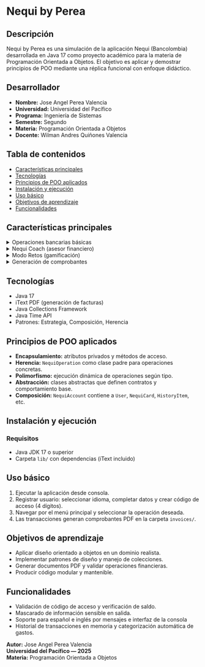 # Nequi by Perea

## Descripción
Nequi by Perea es una simulación de la aplicación Nequi (Bancolombia) desarrollada en Java 17 como proyecto académico para la materia de Programación Orientada a Objetos. El objetivo es aplicar y demostrar principios de POO mediante una réplica funcional con enfoque didáctico.

## Desarrollador
- **Nombre:** Jose Angel Perea Valencia  
- **Universidad:** Universidad del Pacífico  
- **Programa:** Ingeniería de Sistemas  
- **Semestre:** Segundo  
- **Materia:** Programación Orientada a Objetos  
- **Docente:** Wilman Andres Quiñones Valencia

## Tabla de contenidos
- [Características principales](#características-principales)  
- [Tecnologías](#tecnologías)  
- [Principios de POO aplicados](#principios-de-poo-aplicados)  
- [Instalación y ejecución](#instalación-y-ejecución)  
- [Uso básico](#uso-básico)  
- [Objetivos de aprendizaje](#objetivos-de-aprendizaje)  
- [Funcionalidades](#funcionalidades-técnicas)  

## Características principales
<details>
<summary>Operaciones bancarias básicas</summary>

- Consultar saldo  
- Recargar dinero  
- Enviar dinero a otros usuarios  
- Retirar dinero con código de seguridad  
- Pagar servicios públicos (energía, agua, gas, internet, teléfono)
</details>

<details>
<summary>Nequi Coach (asesor financiero)</summary>

- Análisis de gastos por categorías  
- Alertas sobre el estado de la cuenta  
- Recomendaciones de ahorro personalizadas  
- Desglose porcentual de gastos mensuales
</details>

<details>
<summary>Modo Retos (gamificación)</summary>

- Sistema de puntos por completar retos financieros  
- Retos: Primera recarga, Ahorrador, Pagador responsable, Generoso  
- Canje de puntos por bonificaciones  
- Seguimiento de metas
</details>

<details>
<summary>Generación de comprobantes</summary>

- Facturas PDF automáticas por transacción  
- Información detallada en cada comprobante
</details>

## Tecnologías
- Java 17  
- iText PDF (generación de facturas)  
- Java Collections Framework  
- Java Time API  
- Patrones: Estrategia, Composición, Herencia

## Principios de POO aplicados
- **Encapsulamiento:** atributos privados y métodos de acceso.  
- **Herencia:** `NequiOperation` como clase padre para operaciones concretas.  
- **Polimorfismo:** ejecución dinámica de operaciones según tipo.  
- **Abstracción:** clases abstractas que definen contratos y comportamiento base.  
- **Composición:** `NequiAccount` contiene a `User`, `NequiCard`, `HistoryItem`, etc.

## Instalación y ejecución

### Requisitos
- Java JDK 17 o superior  
- Carpeta `lib/` con dependencias (iText incluido)

## Uso básico
1. Ejecutar la aplicación desde consola.  
2. Registrar usuario: seleccionar idioma, completar datos y crear código de acceso (4 dígitos).  
3. Navegar por el menú principal y seleccionar la operación deseada.  
4. Las transacciones generan comprobantes PDF en la carpeta `invoices/`.

## Objetivos de aprendizaje
- Aplicar diseño orientado a objetos en un dominio realista.  
- Implementar patrones de diseño y manejo de colecciones.  
- Generar documentos PDF y validar operaciones financieras.  
- Producir código modular y mantenible.

## Funcionalidades
- Validación de código de acceso y verificación de saldo.  
- Mascarado de información sensible en salida.  
- Soporte para español e inglés por mensajes e interfaz de la consola  
- Historial de transacciones en memoria y categorización automática de gastos.

**Autor:** Jose Angel Perea Valencia  
**Universidad del Pacífico — 2025**  
**Materia:** Programación Orientada a Objetos
